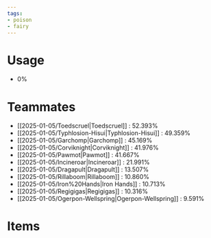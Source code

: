 ```yaml
---
tags:
- poison
- fairy
---
```

# Usage
- 0%
# Teammates
- [[2025-01-05/Toedscruel|Toedscruel]] : 52.393%
- [[2025-01-05/Typhlosion-Hisui|Typhlosion-Hisui]] : 49.359%
- [[2025-01-05/Garchomp|Garchomp]] : 45.169%
- [[2025-01-05/Corviknight|Corviknight]] : 41.976%
- [[2025-01-05/Pawmot|Pawmot]] : 41.667%
- [[2025-01-05/Incineroar|Incineroar]] : 21.991%
- [[2025-01-05/Dragapult|Dragapult]] : 13.507%
- [[2025-01-05/Rillaboom|Rillaboom]] : 10.860%
- [[2025-01-05/Iron%20Hands|Iron Hands]] : 10.713%
- [[2025-01-05/Regigigas|Regigigas]] : 10.316%
- [[2025-01-05/Ogerpon-Wellspring|Ogerpon-Wellspring]] : 9.591%
# Items